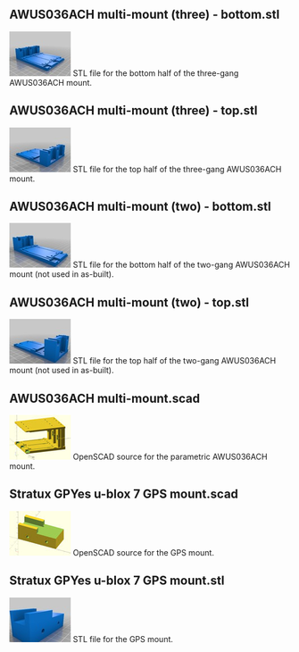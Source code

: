 ## AWUS036ACH multi-mount (three) - bottom.stl
<img src="https://github.com/darkgrue/Portable-Raspberry-Pi-Kali-Kismet-Integration/raw/master/docs/images/55e819feeb4eae459d7c7b740e400a36_preview_tiny.jpg" alt="AWUS036ACH multi-mount (three) - bottom.stl" width="110" height="80">
STL file for the bottom half of the three-gang AWUS036ACH mount.

## AWUS036ACH multi-mount (three) - top.stl
<img src="https://github.com/darkgrue/Portable-Raspberry-Pi-Kali-Kismet-Integration/raw/master/docs/images/16cf17aaa1e9df2a04bef8f834a1e4ec_preview_tiny.jpg" alt="AWUS036ACH multi-mount (three) - top.stl" width="110" height="80">
STL file for the top half of the three-gang AWUS036ACH mount.

## AWUS036ACH multi-mount (two) - bottom.stl
<img src="https://github.com/darkgrue/Portable-Raspberry-Pi-Kali-Kismet-Integration/raw/master/docs/images/1988251f9af2b9db758c9176974c2565_preview_tiny.jpg" alt="AWUS036ACH multi-mount (two) - bottom.stl" width="110" height="80">
STL file for the bottom half of the two-gang AWUS036ACH mount (not used in as-built).

## AWUS036ACH multi-mount (two) - top.stl
<img src="https://github.com/darkgrue/Portable-Raspberry-Pi-Kali-Kismet-Integration/raw/master/docs/images/6c2b8da5797db9000313f2995beda04f_preview_tiny.jpg" alt="AWUS036ACH multi-mount (two) - top" width="110" height="80">
STL file for the top half of the two-gang AWUS036ACH mount (not used in as-built).

## AWUS036ACH multi-mount.scad
<img src="https://github.com/darkgrue/Portable-Raspberry-Pi-Kali-Kismet-Integration/raw/master/docs/images/AWUS036ACH-multi-mount.jpg" alt="AWUS036ACH multi-mount.scad" width="110" height="80">
OpenSCAD source for the parametric AWUS036ACH mount.

## Stratux GPYes u-blox 7 GPS mount.scad
<img src="https://github.com/darkgrue/Portable-Raspberry-Pi-Kali-Kismet-Integration/raw/master/docs/images/Stratux-GPYes-u-blox-7-GPS-mount.jpg" alt="Stratux GPYes u-blox 7 GPS mount.scad" width="110" height="80">
OpenSCAD source for the GPS mount.

## Stratux GPYes u-blox 7 GPS mount.stl
<img src="https://github.com/darkgrue/Portable-Raspberry-Pi-Kali-Kismet-Integration/raw/master/docs/images/bb124e20cfbbee22fb04dd613dae1398_preview_tiny.jpg" alt="Stratux GPYes u-blox 7 GPS mount.stl" width="110" height="80">
STL file for the GPS mount.
